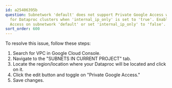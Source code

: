 ```yaml
---
id: a25406395b
question: Subnetwork 'default' does not support Private Google Access which is required
  for Dataproc clusters when 'internal_ip_only' is set to 'true'. Enable Private Google
  Access on subnetwork 'default' or set 'internal_ip_only' to 'false'.
sort_order: 600
---
```


To resolve this issue, follow these steps:

1. Search for VPC in Google Cloud Console.
2. Navigate to the "SUBNETS IN CURRENT PROJECT" tab.
3. Locate the region/location where your Dataproc will be located and click on it.
4. Click the edit button and toggle on "Private Google Access."
5. Save changes.